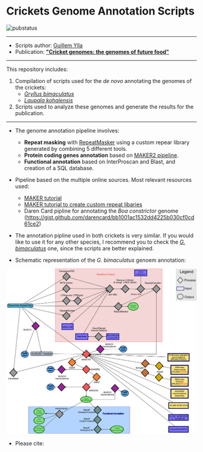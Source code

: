 # Crickets Genome Annotation Scripts

![pubstatus](https://img.shields.io/badge/Publication:-Uner_review-orange)

--------------

- Scripts author: [Guillem Ylla](https://guillemylla.github.io/)
- Publication: [**"Cricket genomes: the genomes of future food"**]()

------

This repository includes:

1. Compilation of scripts used for the *de novo* annotating the genomes of the crickets:
	- [*Gryllus bimaculatus*](G_bimaculatus)
	- [*Laupala kohalensis*](L_kohalensis)
2. Scripts used to analyze these genomes and generate the results for the publication.

-----

- The genome annotation pipeline involves:
	- **Repeat masking** with [RepeatMasker](http://www.repeatmasker.org/) using a custom repear library generated by combining 5 different tools.
	- **Protein coding genes annotation** based on [MAKER2 pipeline](https://www.yandell-lab.org/software/maker.html).
	- **Functional annotation** based on InterProscan and Blast, and creation of a SQL database.


- Pipeline based on the multiple online sources. Most relevant resources used:
	 - [MAKER tutorial](http://weatherby.genetics.utah.edu/MAKER/wiki/index.php/MAKER_Tutorial_for_WGS_Assembly_and_Annotation_Winter_School_2018)
	 - [MAKER tutorial to create custom repeat libaries](http://weatherby.genetics.utah.edu/MAKER/wiki/index.php/Repeat_Library_Construction-Advanced)
	 - Daren Card pipline for annotating the *Boa constrictor* genome (https://gist.github.com/darencard/bb1001ac1532dd4225b030cf0cd61ce2)

- The annotation pipline used in both crickets is very similar. If you would like to use it for any other species, I recommend you to check the [*G. bimaculatus*](https://github.com/guillemylla/Crickets_Genome_Annotation_Public/tree/master/G_bimaculatus) one, since the scripts are better explained.

- Schematic representation of the *G. bimaculatus* genoem annotation:

![G. bimaculatus pipline](G_bimaculatus/Supplementary_Figure_1_PipelineGbi.png)


- Please cite:
